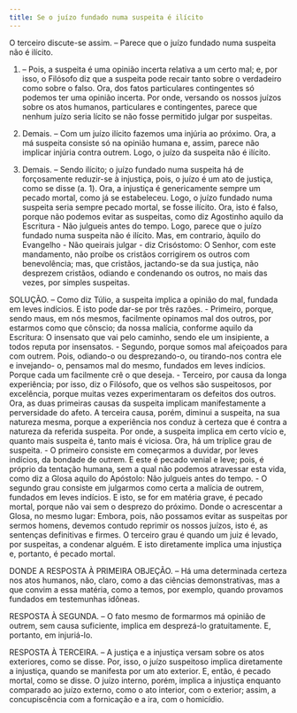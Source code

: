 ```yaml
---
title: Se o juízo fundado numa suspeita é ilícito
---
```


O terceiro discute-se assim. – Parece que o juízo fundado numa suspeita não é ilícito.  

1. – Pois, a suspeita é uma opinião incerta relativa a um certo mal; e, por isso, o Filósofo diz que a suspeita pode recair tanto sobre o verdadeiro como sobre o falso. Ora, dos fatos particulares contingentes só podemos ter uma opinião incerta. Por onde, versando os nossos juízos sobre os atos humanos, particulares e contingentes, parece que nenhum juízo seria lícito se não fosse permitido julgar por suspeitas.  

2. Demais. – Com um juízo ilícito fazemos uma injúria ao próximo. Ora, a má suspeita consiste só na opinião humana e, assim, parece não implicar injúria contra outrem. Logo, o juízo da suspeita não é ilícito.  

3. Demais. – Sendo ilícito; o juízo fundado numa suspeita há de forçosamente reduzir-se à injustiça, pois, o juízo é um ato de justiça, como se disse (a. 1). Ora, a injustiça é genericamente sempre um pecado mortal, como já se estabeleceu. Logo, o juízo fundado numa suspeita seria sempre pecado mortal, se fosse ilícito. Ora, isto é falso, porque não podemos evitar as suspeitas, como diz Agostinho aquilo da Escritura - Não julgueis antes do tempo. Logo, parece que o juízo fundado numa suspeita não é ilícito.  Mas, em contrario, àquilo do Evangelho - Não queirais julgar - diz Crisóstomo: O Senhor, com este mandamento, não proíbe os cristãos corrigirem os outros com benevolência; mas, que cristãos, jactando-se da sua justiça, não desprezem cristãos, odiando e condenando os outros, no mais das vezes, por simples suspeitas.  

SOLUÇÃO. – Como diz Túlio, a suspeita implica a opinião do mal, fundada em leves indícios. E isto pode dar-se por três razões. - Primeiro, porque, sendo maus, em nós mesmos, facilmente opinamos mal dos outros, por estarmos como que cônscio; da nossa malícia, conforme aquilo da Escritura: O insensato que vai pelo caminho, sendo ele um insipiente, a todos reputa por insensatos. - Segundo, porque somos mal afeiçoados para com outrem. Pois, odiando-o ou desprezando-o, ou tirando-nos contra ele e invejando- o, pensamos mal do mesmo, fundados em leves indícios. Porque cada um facilmente crê o que deseja. - Terceiro, por causa da longa experiência; por isso, diz o Filósofo, que os velhos são suspeitosos, por excelência, porque muitas vezes experimentaram os defeitos dos outros.  Ora, as duas primeiras causas da suspeita implicam manifestamente a perversidade do afeto. A terceira causa, porém, diminui a suspeita, na sua natureza mesma, porque a experiência nos conduz à certeza que é contra a natureza da referida suspeita. Por onde, a suspeita implica em certo vício e, quanto mais suspeita é, tanto mais é viciosa. Ora, há um tríplice grau de suspeita. - O primeiro consiste em começarmos a duvidar, por leves indícios, da bondade de outrem. E este é pecado venial e leve; pois, é próprio da tentação humana, sem a qual não podemos atravessar esta vida, como diz a Glosa aquilo do Apóstolo: Não julgueis antes do tempo. - O segundo grau consiste em julgarmos como certa a malícia de outrem, fundados em leves indícios. E isto, se for em matéria grave, é pecado mortal, porque não vai sem o desprezo do próximo. Donde o acrescentar a Glosa, no mesmo lugar: Embora, pois, não possamos evitar as suspeitas por sermos homens, devemos contudo reprimir os nossos juízos, isto é, as sentenças definitivas e firmes. O terceiro grau é quando um juiz é levado, por suspeitas, a condenar alguém. E isto diretamente implica uma injustiça e, portanto, é pecado mortal.  

DONDE A RESPOSTA À PRIMEIRA OBJEÇÃO. – Há uma determinada certeza nos atos humanos, não, claro, como a das ciências demonstrativas, mas a que convim a essa matéria, como a temos, por exemplo, quando provamos fundados em testemunhas idôneas.  

RESPOSTA À SEGUNDA. – O fato mesmo de formarmos má opinião de outrem, sem causa suficiente, implica em desprezá-lo gratuitamente. E, portanto, em injuriá-lo.  

RESPOSTA À TERCEIRA. – A justiça e a injustiça versam sobre os atos exteriores, como se disse. Por, isso, o juízo suspeitoso implica diretamente a injustiça, quando se manifesta por um ato exterior. E, então, é pecado mortal, como se disse. O juízo interno, porém, implica a injustiça enquanto comparado ao juízo externo, como o ato interior, com o exterior; assim, a concupiscência com a fornicação e a ira, com o homicídio.